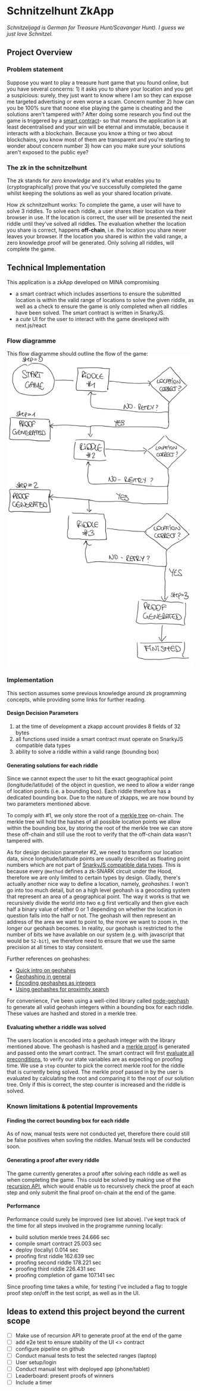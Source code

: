 # Schnitzelhunt ZkApp

*Schnitzeljagd is German for Treasure Hunt/Scavanger Hunt). I guess we just love Schnitzel.*

## Project Overview

### Problem statement 

Suppose you want to play a treasure hunt game that you found online, but you have several concerns: 1) it asks you to share your location and you get a suspicious: surely, they just want to know where I am so they can expose me targeted advertising or even worse a scam. Concern number 2) how can you be 100% sure that noone else playing the game is cheating and the solutions aren't tampered with? After doing some research you find out the game is triggered by a [smart contract](https://en.wikipedia.org/wiki/Smart_contract)- so that means the application is at least decentralised and your win will be eternal and immutable, because it interacts with a blockchain. Because you know a thing or two about blockchains, you know most of them are transparent and you're starting to wonder about concern number 3) how can you make sure your solutions aren't exposed to the public eye? 

### The zk in the schnitzelhunt

The zk stands for *zero knowledge* and it's what enables you to (cryptographically) prove that you've successfully completed the game whilst keeping the solutions as well as your shared location private.

How zk schnitzelhunt works: To complete the game, a user will have to solve 3 riddles. To solve each riddle, a user shares their location via their browser in use. If the location is correct, the user will be presented the next riddle until they've solved all riddles. The evaluation whether the location you share is correct, happens **off-chain**, i.e. the location you share never leaves your browser. If the location you shared is within the valid range, a zero knowledge proof will be generated. Only solving all riddles, will complete the game.

## Technical Implementation

This application is a zkApp developed on MINA compromising
- a smart contract which includes assertions to ensure the submitted location is within the valid range of locations to solve the given riddle, as well as a check to ensure the game is only completed when all riddles have been solved. The smart contract is written in SnarkyJS. 
- a *cute* UI for the user to interact with the game developed with next.js/react

### Flow diagramme 
This flow diagramme should outline the flow of the game:
![Flowchart Treasurehunt Game](flowchart.png)

### Implementation
This section assumes some previous knowledge around zk programming concepts, while providing some links for further reading.

#### Design Decision Parameters
1. at the time of development a zkapp account provides 8 fields of 32 bytes
2. all functions used inside a smart contract must operate on SnarkyJS compatible data types
3. ability to solve a riddle within a valid range (bounding box) 

#### Generating solutions for each riddle
Since we cannot expect the user to hit the exact geographical point (longitude/latitude) of the object in question, we need to allow a wider range of location points (i.e. a bounding box). Each riddle therefore has a dedicated bounding box. Due to the nature of zkapps, we are now bound by two parameters mentioned above. 

To comply with #1, we only store the root of a [merkle tree](https://docs.minaprotocol.com/zkapps/advanced-snarkyjs/merkle-tree) on-chain. The merkle tree will hold the hashes of all possible location points we allow within the bounding box, by storing the root of the merkle tree we can store these off-chain and still use the root to verify that the off-chain data wasn't tampered with.

As for design decision parameter #2, we need to transform our location data, since longitude/latitude points are usually described as floating point numbers which are not part of [SnarkyJS compatible data types](https://docs.minaprotocol.com/zkapps/how-to-write-a-zkapp#primitive-data-types). This is because every `@method` defines a zk-SNARK circuit under the Hood, therefore we are only limited to certain types by design.
Gladly, there's actually another nice way to define a location, namely, *geohashes*. I won't go into too much detail, but on a high level geohash is a geocoding system that represent an area of a geographical point. The way it works is that we recursively divide the world into two e.g first vertically and then give each half a binary value of either 0 or 1 depending on whether the location in question falls into the half or not. The geohash will then represent an address of the area we want to point to, the more we want to zoom in, the longer our geohash becomes. In reality, our geohash is restricted to the number of bits we have available on our system (e.g. with javascript that would be `52-bit`), we therefore need to ensure that we use the same precision at all times to stay consistent.

Further references on geohashes:
- [Quick intro on geohahes](https://www.youtube.com/watch?v=UaMzra18TD8)
- [Geohashing in general](https://medium.com/@bkawk/geohashing-20b282fc9655)
- [Encoding geohashes as integers](https://yatmanwong.medium.com/geohash-implementation-explained-2ed9627a61ff)
- [Using geohashes for proximity search](https://www.arjunmehta.net/post/2014-04-02-geohash-proximity-pt1)

For convenience, I've been using a well-cited library called [node-geohash](https://github.com/sunng87/node-geohash) to generate all valid geohash integers within a bounding box for each riddle. These values are hashed and stored in a merkle tree.

#### Evaluating whether a riddle was solved
The users location is encoded into a geohash integer with the library mentioned above. The geohash is hashed and a [merkle proof](https://computersciencewiki.org/index.php/Merkle_proof) is generated and passed onto the smart contract. The smart contract will first [evaluate all preconditions](https://docs.minaprotocol.com/zkapps/how-to-write-a-zkapp#reading-state), to verify our state variables are as expecting on proofing time. We use a `step` counter to pick the correct merkle root for the riddle that is currently being solved. The merkle proof passed in by the user is evaluated by calculating the root and comparing it to the root of our solution tree. Only if this is correct, the step counter is increased and the riddle is solved.

### Known limitations & potential Improvements

#### Finding the correct bounding box for each riddle
As of now, manual tests were not conducted yet, therefore there could still be false positives when sovling the riddles. Manual tests will be conducted soon.

#### Generating a proof after every riddle
The game currently generates a proof after solving each riddle as well as when completing the game. This could be solved by making use of the [recursion API](https://docs.minaprotocol.com/zkapps/advanced-snarkyjs/recursion), which would enable us to recursively check the proof at each step and only submit the final proof on-chain at the end of the game.

#### Performance
Performance could surely be improved (see list above). I've kept track of the time for all steps involved in the programme running locally:
- build solution merkle trees            24.666 sec 
- compile smart contract                 25.003 sec
- deploy (locally)                        0.014 sec
- proofing first riddle                 162.639 sec
- proofing second riddle                178.221 sec
- proofing third riddle                 226.431 sec
- proofing completion of game           107.141 sec

Since proofing time takes a while, for testing I've included a flag to toggle proof step on/off in the test script, as well as in the UI.

## Ideas to extend this project beyond the current scope
- [ ] Make use of recursion API to generate proof at the end of the game
- [ ] add e2e test to ensure stability of the UI <> contract
- [ ] configure pipeline on github
- [ ] Conduct manual tests to test the selected ranges (laptop)
- [ ] User setup/login
- [ ] Conduct manual test with deployed app (phone/tablet)
- [ ] Leaderboard: present proofs of winners 
- [ ] Include a timer 
